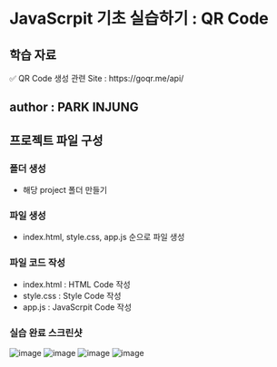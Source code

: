 # JavaScrpit 기초 실습하기 : QR Code
## 학습 자료
<p>✅ QR Code 생성 관련 Site : https://goqr.me/api/</p> 

## author : PARK INJUNG

## 프로젝트 파일 구성
### 폴더 생성
- 해당 project 폴더 만들기

### 파일 생성
- index.html, style.css, app.js 순으로 파일 생성

### 파일 코드 작성
- index.html : HTML Code 작성
- style.css : Style Code 작성
- app.js : JavaScrpit Code 작성
  
### 실습 완료 스크린샷
![image](https://github.com/user-attachments/assets/e4231c16-26f5-44fa-86fa-d114122a3e1a)
![image](https://github.com/user-attachments/assets/8d350cf7-c1d3-4445-9cc5-29d74808dbe5)
![image](https://github.com/user-attachments/assets/933cda2c-0ff1-40a9-8135-19043b2deb03)
![image](https://github.com/user-attachments/assets/a6b674c0-381c-4d5a-a75b-ff5f7216e462)




